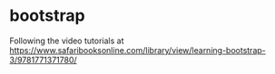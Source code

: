 # bootstrap

Following the video tutorials at https://www.safaribooksonline.com/library/view/learning-bootstrap-3/9781771371780/
